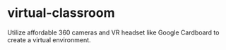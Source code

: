 # virtual-classroom
Utilize affordable 360 cameras and VR headset like Google Cardboard to create a virtual environment.
